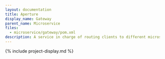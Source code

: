 ```yaml
---
layout: documentation
title: Aperture
display_name: Gateway
parent_name: Microservice
files:
  - microservice/gateway/pom.xml
description: A service in charge of routing clients to different microservices.
---
```

{% include project-display.md %}